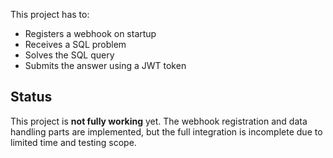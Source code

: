 This project has to:

- Registers a webhook on startup
- Receives a SQL problem
- Solves the SQL query
- Submits the answer using a JWT token

## Status

 This project is **not fully working** yet. The webhook registration and data handling parts are implemented, but the full integration is incomplete due to limited time and testing scope.
